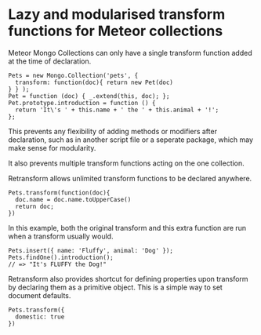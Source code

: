Lazy and modularised transform functions for Meteor collections
===============================================================

Meteor Mongo Collections can only have a single transform function added at the time of 
declaration. 

```
Pets = new Mongo.Collection('pets', { 
  transform: function(doc){ return new Pet(doc) 
} } );
Pet = function (doc) { _.extend(this, doc); };
Pet.prototype.introduction = function () { 
  return 'It\'s ' + this.name + ' the ' + this.animal + '!'; 
};
```

This prevents any flexibility of adding methods or modifiers after declaration, such as in 
another script file or a seperate package, which may make sense for modularity.

It also prevents multiple transform functions acting on the one collection.

Retransform allows unlimited transform functions to be declared anywhere.

```
Pets.transform(function(doc){
  doc.name = doc.name.toUpperCase()
  return doc;
})
```

In this example, both the original transform and this extra function are run when a transform 
usually would.

```
Pets.insert({ name: 'Fluffy', animal: 'Dog' });
Pets.findOne().introduction();
// => "It's FLUFFY the Dog!"
```

Retransform also provides shortcut for defining properties upon transform by declaring them as
a primitive object. This is a simple way to set document defaults.

```
Pets.transform({
  domestic: true
})
```
